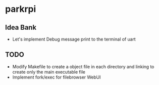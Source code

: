 # parkrpi

## Idea Bank
- Let's implement Debug message print to the terminal of uart

## TODO
- Modify Makefile to create a object file in each directory and linking to create only the main executable file
- Implement fork/exec for filebrowser WebUI
